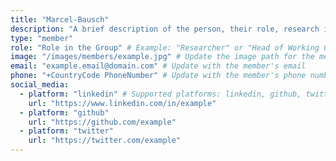 ```yaml
---
title: "Marcel-Bausch"
description: "A brief description of the person, their role, research interests, and contributions to the group."
type: "member"
role: "Role in the Group" # Example: "Researcher" or "Head of Working Group"
image: "/images/members/example.jpg" # Update the image path for the member
email: "example.email@domain.com" # Update with the member's email
phone: "+CountryCode PhoneNumber" # Update with the member's phone number
social_media:
  - platform: "linkedin" # Supported platforms: linkedin, github, twitter, etc.
    url: "https://www.linkedin.com/in/example"
  - platform: "github"
    url: "https://github.com/example"
  - platform: "twitter"
    url: "https://twitter.com/example"
---
```

